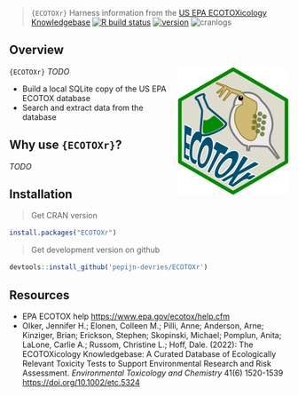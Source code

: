 
> `{ECOTOXr}` Harness information from the [US EPA ECOTOXicology
> Knowledgebase](https://www.epa.gov/ecotox/) [![R build
> status](https://github.com/pepijn-devries/ECOTOXr/workflows/R-CMD-check/badge.svg)](https://github.com/pepijn-devries/ECOTOXr/actions)
> [![version](https://www.r-pkg.org/badges/version/ECOTOXr)](https://CRAN.R-project.org/package=ECOTOXr)
> ![cranlogs](https://cranlogs.r-pkg.org/badges/ECOTOXr)

## Overview

<a href="https://github.com/pepijn-devries/ECOTOXr/"><img src="man/figures/logo.png" alt="ECOTOXr logo" align="right" /></a>
`{ECOTOXr}` *TODO*

-   Build a local SQLite copy of the US EPA ECOTOX database
-   Search and extract data from the database

## Why use `{ECOTOXr}`?

*TODO*

## Installation

> Get CRAN version

``` r
install.packages("ECOTOXr")
```

> Get development version on github

``` r
devtools::install_github('pepijn-devries/ECOTOXr')
```

## Resources

-   EPA ECOTOX help <https://www.epa.gov/ecotox/help.cfm>
-   Olker, Jennifer H.; Elonen, Colleen M.; Pilli, Anne; Anderson, Arne;
    Kinziger, Brian; Erickson, Stephen; Skopinski, Michael; Pomplun,
    Anita; LaLone, Carlie A.; Russom, Christine L.; Hoff, Dale. (2022):
    The ECOTOXicology Knowledgebase: A Curated Database of Ecologically
    Relevant Toxicity Tests to Support Environmental Research and Risk
    Assessment. *Environmental Toxicology and Chemistry* 41(6) 1520-1539
    <https://doi.org/10.1002/etc.5324>
